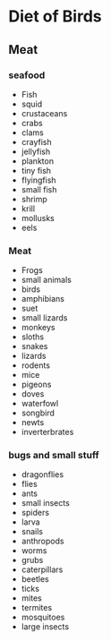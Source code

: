 # Diet of Birds

## Meat

### seafood

* Fish
* squid 
* crustaceans
* crabs
* clams
* crayfish
* jellyfish
* plankton 
* tiny fish
* flyingfish
* small fish
* shrimp
* krill
* mollusks
* eels

### Meat

* Frogs
* small animals
* birds 
* amphibians
* suet
* small lizards
* monkeys 
* sloths
* snakes
* lizards
* rodents
* mice
* pigeons
* doves
* waterfowl
* songbird
* newts
* inverterbrates

### bugs and small stuff

* dragonflies 
* flies
* ants
* small insects 
* spiders
* larva 
* snails 
* anthropods
* worms
* grubs
* caterpillars
* beetles
* ticks
* mites
* termites 
* mosquitoes
* large insects
